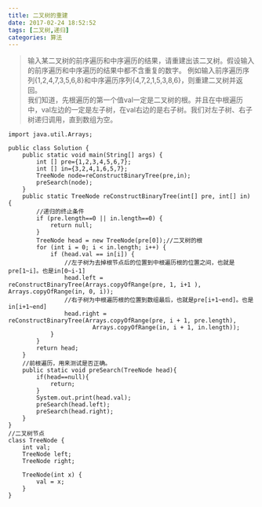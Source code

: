 ```yaml
---
title: 二叉树的重建
date: 2017-02-24 18:52:52
tags: [二叉树,递归]
categories: 算法
---
```

>输入某二叉树的前序遍历和中序遍历的结果，请重建出该二叉树。假设输入的前序遍历和中序遍历的结果中都不含重复的数字。
例如输入前序遍历序列{1,2,4,7,3,5,6,8}和中序遍历序列{4,7,2,1,5,3,8,6}，则重建二叉树并返回。    
我们知道，先根遍历的第一个值val一定是二叉树的根。并且在中根遍历中，val左边的一定是左子树，在val右边的是右子树。我们对左子树、右子树递归调用，直到数组为空。
```
import java.util.Arrays;

public class Solution {
	public static void main(String[] args) {
		int [] pre={1,2,3,4,5,6,7};
		int [] in={3,2,4,1,6,5,7};
		TreeNode node=reConstructBinaryTree(pre,in);
		preSearch(node);
	}
	public static TreeNode reConstructBinaryTree(int[] pre, int[] in) {
		//递归的终止条件
		if (pre.length==0 || in.length==0) {
			return null;
		}
		TreeNode head = new TreeNode(pre[0]);//二叉树的根
		for (int i = 0; i < in.length; i++) {
			if (head.val == in[i]) {
				//左子树为去掉根节点后的位置到中根遍历根的位置之间，也就是pre[1~i]。也是in[0~i-1]
				head.left = reConstructBinaryTree(Arrays.copyOfRange(pre, 1, i+1 ), Arrays.copyOfRange(in, 0, i));
				//右子树为中根遍历根的位置到数组最后，也就是pre[i+1~end]。也是in[i+1~end]
				head.right = reConstructBinaryTree(Arrays.copyOfRange(pre, i + 1, pre.length),
						Arrays.copyOfRange(in, i + 1, in.length));
			}
		}
		return head;
	}
	//前根遍历，用来测试是否正确。
	public static void preSearch(TreeNode head){
		if(head==null){
			return;
		}
		System.out.print(head.val);
		preSearch(head.left);
		preSearch(head.right);
	}
}
//二叉树节点
class TreeNode {
	int val;
	TreeNode left;
	TreeNode right;

	TreeNode(int x) {
		val = x;
	}
}
```